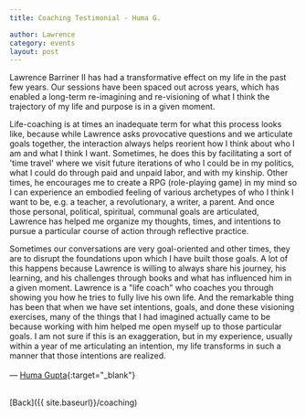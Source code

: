 ```yaml
---
title: Coaching Testimonial - Huma G.

author: Lawrence
category: events
layout: post
---
```


Lawrence Barriner II has had a transformative effect on my life in the past few years. Our sessions have been spaced out across years, which has enabled a long-term re-imagining and re-visioning of what I think the trajectory of my life and purpose is in a given moment. 

Life-coaching is at times an inadequate term for what this process looks like, because while Lawrence asks provocative questions and we articulate goals together, the interaction always helps reorient how I think about who I am and what I think I want. Sometimes, he does this by facilitating a sort of 'time travel' where we visit future iterations of who I could be in my politics, what I could do through paid and unpaid labor, and with my kinship. Other times, he encourages me to create a RPG (role-playing game) in my mind so I can experience an embodied feeling of various archetypes of who I think I want to be, e.g. a teacher, a revolutionary, a writer, a parent. And once those personal, political, spiritual, communal goals are articulated, Lawrence has helped me organize my thoughts, times, and intentions to pursue a particular course of action through reflective practice. 

Sometimes our conversations are very goal-oriented and other times, they are to disrupt the foundations upon which I have built those goals. A lot of this happens because Lawrence is willing to always share his journey, his learning, and his challenges through books and what has influenced him in a given moment. Lawrence is a "life coach" who coaches you through showing you how he tries to fully live his own life. And the remarkable thing has been that when we have set intentions, goals, and done these visioning exercises, many of the things that I had imagined actually came to be because working with him helped me open myself up to those particular goals. I am not sure if this is an exaggeration, but in my experience, usually within a year of me articulating an intention, my life transforms in such a manner that those intentions are realized. 
<br><br>
— [Huma Gupta](https://www.jadaliyya.com/Author/9833){:target="_blank"}

<br>
[Back]({{ site.baseurl}}/coaching)